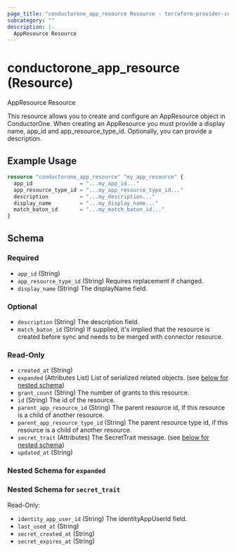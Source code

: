```yaml
---
page_title: "conductorone_app_resource Resource - terraform-provider-conductorone"
subcategory: ""
description: |-
  AppResource Resource
---
```


# conductorone_app_resource (Resource)

AppResource Resource

This resource allows you to create and configure an AppResource object in ConductorOne.
When creating an AppResource you must provide a display name, app_id and app_resource_type_id. Optionally, you can provide a description.

## Example Usage

```terraform
resource "conductorone_app_resource" "my_app_resource" {
  app_id               = "...my_app_id..."
  app_resource_type_id = "...my_app_resource_type_id..."
  description          = "...my_description..."
  display_name         = "...my_display_name..."
  match_baton_id       = "...my_match_baton_id..."
}
```

<!-- schema generated by tfplugindocs -->
## Schema

### Required

- `app_id` (String)
- `app_resource_type_id` (String) Requires replacement if changed.
- `display_name` (String) The displayName field.

### Optional

- `description` (String) The description field.
- `match_baton_id` (String) If supplied, it's implied that the resource is created before sync and needs to be merged with connector resource.

### Read-Only

- `created_at` (String)
- `expanded` (Attributes List) List of serialized related objects. (see [below for nested schema](#nestedatt--expanded))
- `grant_count` (String) The number of grants to this resource.
- `id` (String) The id of the resource.
- `parent_app_resource_id` (String) The parent resource id, if this resource is a child of another resource.
- `parent_app_resource_type_id` (String) The parent resource type id, if this resource is a child of another resource.
- `secret_trait` (Attributes) The SecretTrait message. (see [below for nested schema](#nestedatt--secret_trait))
- `updated_at` (String)

<a id="nestedatt--expanded"></a>
### Nested Schema for `expanded`


<a id="nestedatt--secret_trait"></a>
### Nested Schema for `secret_trait`

Read-Only:

- `identity_app_user_id` (String) The identityAppUserId field.
- `last_used_at` (String)
- `secret_created_at` (String)
- `secret_expires_at` (String)